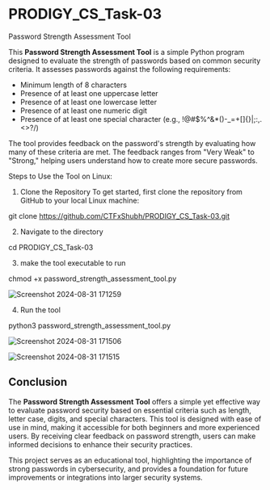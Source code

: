 # PRODIGY_CS_Task-03
Password Strength Assessment Tool

This **Password Strength Assessment Tool** is a simple Python program designed to evaluate the strength of passwords based on common security criteria. It assesses passwords against the following requirements:

- Minimum length of 8 characters
- Presence of at least one uppercase letter
- Presence of at least one lowercase letter
- Presence of at least one numeric digit
- Presence of at least one special character (e.g., !@#$%^&*()-_=+[]{}|;:,.<>?/)

The tool provides feedback on the password's strength by evaluating how many of these criteria are met. The feedback ranges from "Very Weak" to "Strong," helping users understand how to create more secure passwords.

Steps to Use the Tool on Linux:

1. Clone the Repository To get started, first clone the repository from GitHub to your local Linux machine:

git clone https://github.com/CTFxShubh/PRODIGY_CS_Task-03.git

2. Navigate to the directory

cd PRODIGY_CS_Task-03

3. make the tool executable to run

chmod +x password_strength_assessment_tool.py

![Screenshot 2024-08-31 171259](https://github.com/user-attachments/assets/00162864-4039-4996-9f2c-0b48a9f7b0db)

4. Run the tool

python3 password_strength_assessment_tool.py

![Screenshot 2024-08-31 171506](https://github.com/user-attachments/assets/5d29cd49-bc27-4e68-814b-56f18c31a981)

![Screenshot 2024-08-31 171515](https://github.com/user-attachments/assets/7aae71e0-0116-4917-84d0-3ec2c6a3af1c)

## Conclusion

The **Password Strength Assessment Tool** offers a simple yet effective way to evaluate password security based on essential criteria such as length, letter case, digits, and special characters. This tool is designed with ease of use in mind, making it accessible for both beginners and more experienced users. By receiving clear feedback on password strength, users can make informed decisions to enhance their security practices. 

This project serves as an educational tool, highlighting the importance of strong passwords in cybersecurity, and provides a foundation for future improvements or integrations into larger security systems.
